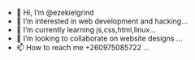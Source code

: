 - 👋 Hi, I’m @ezekielgrind
- 👀 I’m interested in web development and hacking...
- 🌱 I’m currently learning js,css,html,linux...
- 💞️ I’m looking to collaborate on website designs ...
- 📫 How to reach me +260975085722 ...

<!---
ezekielgrind/ezekielgrind is a ✨ special ✨ repository because its `README.md` (this file) appears on your GitHub profile.
You can click the Preview link to take a look at your changes.
--->
